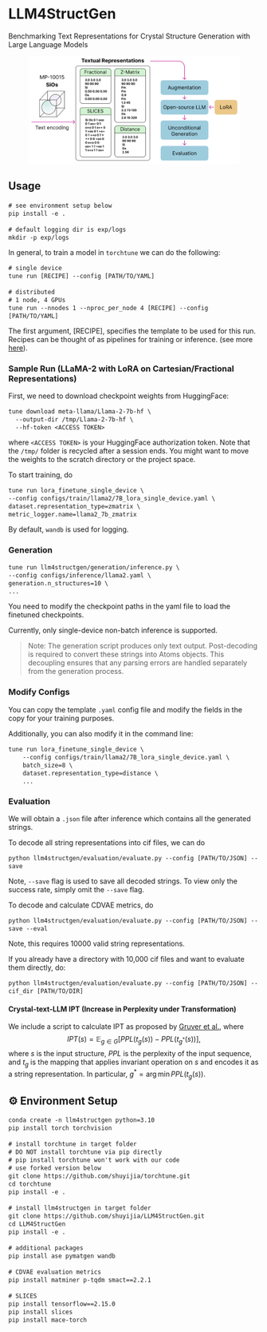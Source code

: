 # LLM4StructGen
Benchmarking Text Representations for Crystal Structure Generation with Large Language Models

<figure>
  <img src="./assets/overview.png" alt="Image">
</figure>


## Usage
```
# see environment setup below
pip install -e .

# default logging dir is exp/logs
mkdir -p exp/logs
```

In general, to train a model in `torchtune` we can do the following:

```
# single device
tune run [RECIPE] --config [PATH/TO/YAML]

# distributed 
# 1 node, 4 GPUs
tune run --nnodes 1 --nproc_per_node 4 [RECIPE] --config [PATH/TO/YAML]
```

The first argument, [RECIPE], specifies the template to be used for this run. Recipes can be thought of as pipelines for training or inference. (see more [here](https://pytorch.org/torchtune/main/deep_dives/recipe_deepdive.html)).

### Sample Run (LLaMA-2 with LoRA on Cartesian/Fractional Representations)
First, we need to download checkpoint weights from HuggingFace:
```
tune download meta-llama/Llama-2-7b-hf \
  --output-dir /tmp/Llama-2-7b-hf \
  --hf-token <ACCESS TOKEN>
```
where `<ACCESS TOKEN>` is your HuggingFace authorization token. Note that the `/tmp/` folder is recycled after a session ends. You might want to move the weights to the scratch directory or the project space.

To start training, do

```
tune run lora_finetune_single_device \
--config configs/train/llama2/7B_lora_single_device.yaml \
dataset.representation_type=zmatrix \
metric_logger.name=llama2_7b_zmatrix
```

By default, `wandb` is used for logging.

### Generation
```
tune run llm4structgen/generation/inference.py \
--config configs/inference/llama2.yaml \
generation.n_structures=10 \
...
```

You need to modify the checkpoint paths in the yaml file to load the finetuned checkpoints.

Currently, only single-device non-batch inference is supported. 

> Note: The generation script produces only text output. Post-decoding is required to convert these strings into Atoms objects. This decoupling ensures that any parsing errors are handled separately from the generation process.

### Modify Configs
You can copy the template `.yaml` config file and modify the fields in the copy for your training purposes. 

Additionally, you can also modify it in the command line:

```
tune run lora_finetune_single_device \
    --config configs/train/llama2/7B_lora_single_device.yaml \
    batch_size=8 \
    dataset.representation_type=distance \
    ...
```

### Evaluation
We will obtain a `.json` file after inference which contains all the generated strings.

To decode all string representations into cif files, we can do
```
python llm4structgen/evaluation/evaluate.py --config [PATH/TO/JSON] --save
```
Note, `--save` flag is used to save all decoded strings. To view only the success rate, simply omit the `--save` flag.

To decode and calculate CDVAE metrics, do
```
python llm4structgen/evaluation/evaluate.py --config [PATH/TO/JSON] --save --eval
```
Note, this requires 10000 valid string representations.

If you already have a directory with 10,000 cif files and want to evaluate them directly, do:

```
python llm4structgen/evaluation/evaluate.py --config [PATH/TO/JSON] --cif_dir [PATH/TO/DIR]
```

#### Crystal-text-LLM IPT (Increase in Perplexity under Transformation)
We include a script to calculate IPT as proposed by [Gruver et al.](https://arxiv.org/abs/2402.04379), where
$$
IPT(s) = \mathbb{E}_{g\in G} \left[ PPL(t_g (s)) - PPL(t_{g^{*}}(s))\right],
$$
where $s$ is the input structure, $PPL$ is the perplexity of the input sequence, and $t_g$ is the mapping that applies invariant operation on $s$ and encodes it as a string representation. In particular, $g^* = \arg \min PPL(t_g(s))$.

## ⚙️ Environment Setup
```
conda create -n llm4structgen python=3.10
pip install torch torchvision

# install torchtune in target folder
# DO NOT install torchtune via pip directly 
# pip install torchtune won't work with our code
# use forked version below 
git clone https://github.com/shuyijia/torchtune.git
cd torchtune
pip install -e .

# install llm4structgen in target folder
git clone https://github.com/shuyijia/LLM4StructGen.git
cd LLM4StructGen
pip install -e .

# additional packages
pip install ase pymatgen wandb

# CDVAE evaluation metrics
pip install matminer p-tqdm smact==2.2.1

# SLICES
pip install tensorflow==2.15.0
pip install slices
pip install mace-torch
```

